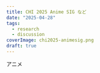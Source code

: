 ```yaml
---
title: CHI 2025 Anime SIG など
date: "2025-04-28"
tags:
  - research
  - discussion
coverImage: chi2025-animesig.png
draft: true
---
```


アニメ
